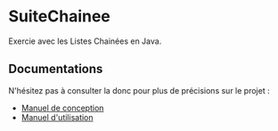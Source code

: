 # SuiteChainee

Exercie avec les Listes Chainées en Java.

## Documentations

N'hésitez pas à consulter la donc pour plus de précisions sur le projet :

* [Manuel de conception](https://github.com/Ithorion/SuiteChainee/wiki/Manuel-de-conception)
* [Manuel d'utilisation](https://github.com/Ithorion/SuiteChainee/wiki/Manuel-d%E2%80%99utilisation)

